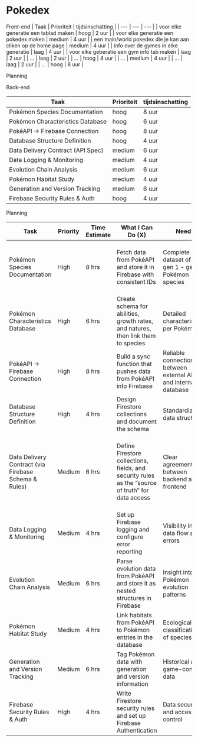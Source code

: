 # Pokedex


Front-end
| Taak | Prioriteit | tijdsinschatting |
| --- | --- | --- |
| voor elke generatie een tablad maken | hoog | 2 uur |
| voor elke generatie een pokedex maken | medium | 4 uur |
| een main/world pokedex die je kan aan cliken op de home page | medium | 4 uur |
| info over de gymes in elke generatie | laag | 4 uur |
| voor elke geberatie een gym info tab maken | laag | 2 uur |
| ... | laag | 2 uur |
| ... | hoog | 4 uur |
| ... | medium | 4 uur |
| ... | laag | 2 uur |
| ... | hoog | 8 uur |

Planning

Back-end

| Taak                              | Prioriteit | tijdsinschatting |
| --------------------------------- | ---------- | ---------------- |
| Pokémon Species Documentation     | hoog       | 8 uur            |
| Pokémon Characteristics Database  | hoog       | 6 uur            |
| PokéAPI → Firebase Connection     | hoog       | 8 uur            |
| Database Structure Definition     | hoog       | 4 uur            |
| Data Delivery Contract (API Spec) | medium     | 6 uur            |
| Data Logging & Monitoring         | medium     | 4 uur            |
| Evolution Chain Analysis          | medium     | 6 uur            |
| Pokémon Habitat Study             | medium     | 4 uur            |
| Generation and Version Tracking   | medium     | 6 uur            |
| Firebase Security Rules & Auth    | hoog       | 4 uur            |

Planning

| Task                              | Priority | Time Estimate | What I Can Do (X)                                                                  | Need                                                           | Why                                                                           |
| --------------------------------- | -------- | ------------- | ---------------------------------------------------------------------------------- | -------------------------------------------------------------- | ----------------------------------------------------------------------------- |
| Pokémon Species Documentation     | High     | 8 hrs         | Fetch data from PokéAPI and store it in Firebase with consistent IDs               | Complete dataset of all gen 1 - gen 3 Pokémon species                        | The frontend can directly load species info without making separate API calls |
| Pokémon Characteristics Database  | High     | 6 hrs         | Create schema for abilities, growth rates, and natures, then link them to species  | Detailed characteristics per Pokémon                           | Needed for research features and analysis                    |
| PokéAPI → Firebase Connection     | High     | 8 hrs         | Build a sync function that pushes data from PokéAPI into Firebase                  | Reliable connection between external API and internal database | Without this connection, no base data is available                            |
| Database Structure Definition     | High     | 4 hrs         | Design Firestore collections and document the schema                               | Standardized data structure                                    | The frontend can query efficiently and display data correctly                 |
| Data Delivery Contract (via Firebase Schema & Rules) | Medium   | 6 hrs         | Define Firestore collections, fields, and security rules as the “source of truth” for data access | Clear agreements between backend and frontend                  | Ensures frontend knows exactly how to query data and prevents bugs by using Firebase as live documentation                   |
| Data Logging & Monitoring         | Medium   | 4 hrs         | Set up Firebase logging and configure error reporting                              | Visibility into data flow and errors                           | Important for debugging and ensuring system stability                         |
| Evolution Chain Analysis          | Medium   | 6 hrs         | Parse evolution data from PokéAPI and store it as nested structures in Firebase    | Insight into Pokémon evolution patterns                        | Needed to visualize Pokémon development and relationships                     |
| Pokémon Habitat Study             | Medium   | 4 hrs         | Link habitats from PokéAPI to Pokémon entries in the database                      | Ecological classification of species                           | Supports analysis and filtering based on environment                          |
| Generation and Version Tracking   | Medium   | 6 hrs         | Tag Pokémon data with generation and version information                           | Historical and game-context data                               | Useful for comparing across gens and filtering content                        |
| Firebase Security Rules & Auth    | High     | 4 hrs         | Write Firestore security rules and set up Firebase Authentication                  | Data security and access control                               | Ensures only the right users can update their own data                        |
